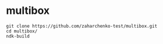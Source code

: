# multibox

    git clone https://github.com/zaharchenko-test/multibox.git
    cd multibox/
    ndk-build
